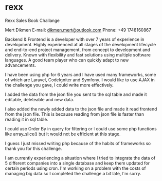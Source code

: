 # rexx
Rexx Sales Book Challange


Mert Dikmen
E-mail: dikmen.mert@outlook.com
Phone: +49 1748160867

Backend & Frontend is a developer with over 7 years of experience in development.
Highly experienced at all stages of the development lifecycle and end-to-end project management, from concept to development and delivery.
Known with flexibility and fast solutions using multiple software languages. A good team player who can quickly adapt to new advancements.

I have been using php for 6 years and I have used many frameworks, some of which are Laravel, CodeIgniter and Symfony.
I would like to use AJAX in the challenge you gave, I could write more effectively.

I added the data from the json file you sent to the sql table and made it editable, deleteable and new data.

I also added the newly added data to the json file and made it read frontend from the json file. This is because reading from json file is faster than reading it in sql table.

I could use Order By in query for filtering or I could use some php functions like array_slice() but it would not be efficient at this stage.

I guess I just missed writing php because of the habits of frameworks so thank you for this challenge.

I am currently experiencing a situation where I tried to integrate the data of 5 different companies into a single database and keep them updated for certain periods using cron. I'm working on a problem with the costs of managing big data so I completed the challenge a bit late, I'm sorry.


